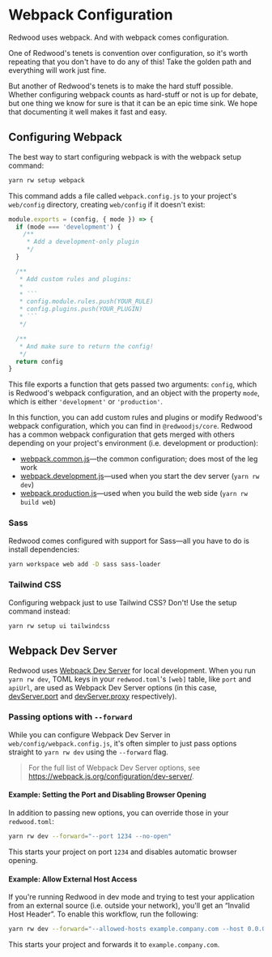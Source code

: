 # Webpack Configuration

Redwood uses webpack. And with webpack comes configuration.

One of Redwood's tenets is convention over configuration, so it's worth repeating that you don't have to do any of this!
Take the golden path and everything will work just fine.

But another of Redwood's tenets is to make the hard stuff possible.
Whether configuring webpack counts as hard-stuff or not is up for debate, but one thing we know for sure is that it can be an epic time sink.
We hope that documenting it well makes it fast and easy.

## Configuring Webpack

The best way to start configuring webpack is with the webpack setup command:

```bash
yarn rw setup webpack
```

This command adds a file called `webpack.config.js` to your project's `web/config` directory, creating `web/config` if it doesn't exist:

```js title="web/config/webpack.config.js"
module.exports = (config, { mode }) => {
  if (mode === 'development') {
    /**
     * Add a development-only plugin
     */
  }

  /**
   * Add custom rules and plugins:
   *
   * ```
   * config.module.rules.push(YOUR_RULE)
   * config.plugins.push(YOUR_PLUGIN)
   * ```
   */

  /**
   * And make sure to return the config!
   */
  return config
}
```

This file exports a function that gets passed two arguments: `config`, which is Redwood's webpack configuration, and an object with the property `mode`, which is either `'development'` or `'production'`.

In this function, you can add custom rules and plugins or modify Redwood's webpack configuration, which you can find in `@redwoodjs/core`.
Redwood has a common webpack configuration that gets merged with others depending on your project's environment (i.e. development or production):
- [webpack.common.js](https://github.com/redwoodjs/redwood/blob/main/packages/core/config/webpack.common.js)—the common configuration; does most of the leg work
- [webpack.development.js](https://github.com/redwoodjs/redwood/blob/main/packages/core/config/webpack.development.js)—used when you start the dev server (`yarn rw dev`)
- [webpack.production.js](https://github.com/redwoodjs/redwood/blob/main/packages/core/config/webpack.production.js)—used when you build the web side (`yarn rw build web`)

### Sass

Redwood comes configured with support for Sass—all you have to do is install dependencies:

```bash
yarn workspace web add -D sass sass-loader
```

### Tailwind CSS

Configuring webpack just to use Tailwind CSS? Don't! Use the setup command instead:

```
yarn rw setup ui tailwindcss
```

## Webpack Dev Server

Redwood uses [Webpack Dev Server](https://webpack.js.org/configuration/dev-server/) for local development.
When you run `yarn rw dev`, TOML keys in your `redwood.toml`'s `[web]` table, like `port` and `apiUrl`, are used as Webpack Dev Server options (in this case, [devServer.port](https://webpack.js.org/configuration/dev-server/#devserverport) and [devServer.proxy](https://webpack.js.org/configuration/dev-server/#devserverproxy) respectively).

### Passing options with `--forward`

While you can configure Webpack Dev Server in `web/config/webpack.config.js`, it's often simpler to just pass options straight to `yarn rw dev` using the `--forward` flag.

> For the full list of Webpack Dev Server options, see https://webpack.js.org/configuration/dev-server/.

#### Example: Setting the Port and Disabling Browser Opening

In addition to passing new options, you can override those in your `redwood.toml`:

```bash
yarn rw dev --forward="--port 1234 --no-open"
```

This starts your project on port `1234` and disables automatic browser opening.

#### Example: Allow External Host Access

If you're running Redwood in dev mode and trying to test your application from an external source (i.e. outside your network), you'll get an “Invalid Host Header”. To enable this workflow, run the following:

```bash
yarn rw dev --forward="--allowed-hosts example.company.com --host 0.0.0.0"
```

This starts your project and forwards it to `example.company.com`.
